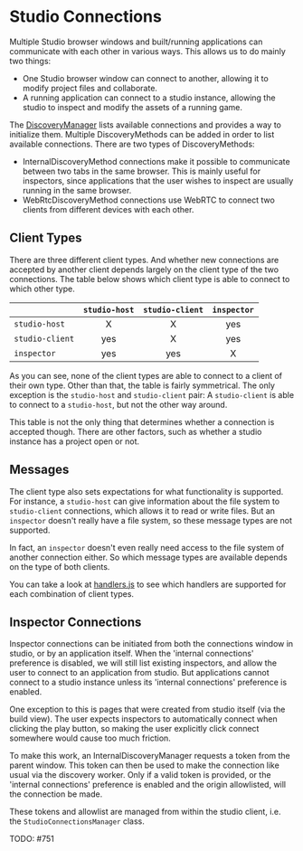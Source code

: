 # Studio Connections

Multiple Studio browser windows and built/running applications can communicate with each other in various ways.
This allows us to do mainly two things:

- One Studio browser window can connect to another, allowing it to modify project files and collaborate.
- A running application can connect to a studio instance, allowing the studio to inspect and modify the assets of a running game.

The [DiscoveryManager](./DiscoveryManager.js) lists available connections and provides a way to initialize them.
Multiple DiscoveryMethods can be added in order to list available connections.
There are two types of DiscoveryMethods:

- InternalDiscoveryMethod connections make it possible to communicate between two tabs in the same browser.
This is mainly useful for inspectors, since applications that the user wishes to inspect are usually running in the same browser.
- WebRtcDiscoveryMethod connections use WebRTC to connect two clients from different devices with each other.

## Client Types

There are three different client types. And whether new connections are accepted by another client
depends largely on the client type of the two connections.
The table below shows which client type is able to connect to which other type.

|                 | `studio-host` | `studio-client` | `inspector` |
|-----------------|:-------------:|:---------------:|:-----------:|
| `studio-host`   |      X        |        X        |     yes     |
| `studio-client` |     yes       |        X        |     yes     |
| `inspector`     |     yes       |       yes       |      X      |

As you can see, none of the client types are able to connect to a client of their own type.
Other than that, the table is fairly symmetrical. The only exception is the `studio-host` and `studio-client` pair: A `studio-client` is able to connect to a `studio-host`, but not the other way around.

This table is not the only thing that determines whether a connection is accepted though. There are other factors, such as whether a studio instance has a project open or not.

## Messages

The client type also sets expectations for what functionality is supported.
For instance, a `studio-host` can give information about the file system to `studio-client` connections, which allows it to read or write files.
But an `inspector` doesn't really have a file system, so these message types are not supported.

In fact, an `inspector` doesn't even really need access to the file system of another connection either. So which message types are available depends on the type of both clients.

You can take a look at [handlers.js](../../../studio/src/network/studioConnections/handlers.js) to see which handlers are supported for each combination of client types.

## Inspector Connections

Inspector connections can be initiated from both the connections window in studio, or by an application itself.
When the 'internal connections' preference is disabled, we will still list existing inspectors,
and allow the user to connect to an application from studio.
But applications cannot connect to a studio instance unless its 'internal connections' preference is enabled.

One exception to this is pages that were created from studio itself (via the build view).
The user expects inspectors to automatically connect when clicking the play button,
so making the user explicitly click connect somewhere would cause too much friction.

To make this work, an InternalDiscoveryManager requests a token from the parent window.
This token can then be used to make the connection like usual via the discovery worker.
Only if a valid token is provided, or the 'internal connections' preference is enabled and the origin allowlisted,
will the connection be made.

These tokens and allowlist are managed from within the studio client, i.e. the `StudioConnectionsManager` class.

TODO: #751
